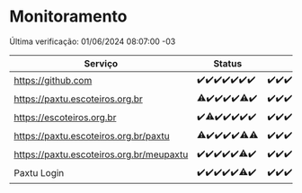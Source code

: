 # Monitoramento

Última verificação: 01/06/2024 08:07:00 -03

|Serviço|Status|Últimas 24h|
|---|---|---|
|https://github.com|<span title="2024-05-25: OK=24">✔️</span><span title="2024-05-26: OK=24">✔️</span><span title="2024-05-27: OK=24">✔️</span><span title="2024-05-28: OK=24">✔️</span><span title="2024-05-29: OK=24">✔️</span><span title="2024-05-30: OK=24">✔️</span><span title="2024-05-31: OK=12">✔️</span>|<span title="31/05/2024 09:12:00 -03 : 200">✔️</span><span title="31/05/2024 10:08:00 -03 : 200">✔️</span><span title="31/05/2024 11:06:00 -03 : 200">✔️</span><span title="31/05/2024 12:07:00 -03 : 200">✔️</span><span title="31/05/2024 13:08:00 -03 : 200">✔️</span><span title="31/05/2024 14:05:00 -03 : 200">✔️</span><span title="31/05/2024 15:08:00 -03 : 200">✔️</span><span title="31/05/2024 16:06:00 -03 : 200">✔️</span><span title="31/05/2024 17:07:00 -03 : 200">✔️</span><span title="31/05/2024 18:06:00 -03 : 200">✔️</span><span title="31/05/2024 19:06:00 -03 : 200">✔️</span><span title="31/05/2024 20:06:00 -03 : 200">✔️</span><span title="31/05/2024 21:34:00 -03 : 200">✔️</span><span title="31/05/2024 22:55:00 -03 : 200">✔️</span><span title="31/05/2024 23:27:00 -03 : 200">✔️</span><span title="01/06/2024 00:08:00 -03 : 200">✔️</span><span title="01/06/2024 01:08:00 -03 : 200">✔️</span><span title="01/06/2024 02:07:00 -03 : 200">✔️</span><span title="01/06/2024 03:08:00 -03 : 200">✔️</span><span title="01/06/2024 04:05:00 -03 : 200">✔️</span><span title="01/06/2024 05:08:00 -03 : 200">✔️</span><span title="01/06/2024 06:08:00 -03 : 200">✔️</span><span title="01/06/2024 07:07:00 -03 : 200">✔️</span><span title="01/06/2024 08:07:00 -03 : 200">✔️</span>|
|https://paxtu.escoteiros.org.br|<span title="2024-05-25: OK=23, Falhas=1">⚠️</span><span title="2024-05-26: OK=24">✔️</span><span title="2024-05-27: OK=24">✔️</span><span title="2024-05-28: OK=24">✔️</span><span title="2024-05-29: OK=24">✔️</span><span title="2024-05-30: OK=22, Falhas=2">⚠️</span><span title="2024-05-31: OK=12">✔️</span>|<span title="31/05/2024 09:12:00 -03 : 200">✔️</span><span title="31/05/2024 10:08:00 -03 : 200">✔️</span><span title="31/05/2024 11:06:00 -03 : 200">✔️</span><span title="31/05/2024 12:07:00 -03 : 200">✔️</span><span title="31/05/2024 13:08:00 -03 : 200">✔️</span><span title="31/05/2024 14:05:00 -03 : 200">✔️</span><span title="31/05/2024 15:08:00 -03 : 200">✔️</span><span title="31/05/2024 16:06:00 -03 : 200">✔️</span><span title="31/05/2024 17:07:00 -03 : 200">✔️</span><span title="31/05/2024 18:06:00 -03 : 200">✔️</span><span title="31/05/2024 19:06:00 -03 : 200">✔️</span><span title="31/05/2024 20:06:00 -03 : 200">✔️</span><span title="31/05/2024 21:34:00 -03 : 200">✔️</span><span title="31/05/2024 22:55:00 -03 : 200">✔️</span><span title="31/05/2024 23:27:00 -03 : 200">✔️</span><span title="01/06/2024 00:08:00 -03 : 200">✔️</span><span title="01/06/2024 01:08:00 -03 : 200">✔️</span><span title="01/06/2024 02:07:00 -03 : 200">✔️</span><span title="01/06/2024 03:08:00 -03 : 200">✔️</span><span title="01/06/2024 04:05:00 -03 : 200">✔️</span><span title="01/06/2024 05:08:00 -03 : 200">✔️</span><span title="01/06/2024 06:08:00 -03 : 200">✔️</span><span title="01/06/2024 07:07:00 -03 : 200">✔️</span><span title="01/06/2024 08:07:00 -03 : 200">✔️</span>|
|https://escoteiros.org.br|<span title="2024-05-25: OK=24">✔️</span><span title="2024-05-26: OK=23, Falhas=1">⚠️</span><span title="2024-05-27: OK=24">✔️</span><span title="2024-05-28: OK=24">✔️</span><span title="2024-05-29: OK=24">✔️</span><span title="2024-05-30: OK=24">✔️</span><span title="2024-05-31: OK=12">✔️</span>|<span title="31/05/2024 09:12:00 -03 : 200">✔️</span><span title="31/05/2024 10:08:00 -03 : 200">✔️</span><span title="31/05/2024 11:06:00 -03 : 200">✔️</span><span title="31/05/2024 12:07:00 -03 : 200">✔️</span><span title="31/05/2024 13:08:00 -03 : 200">✔️</span><span title="31/05/2024 14:05:00 -03 : 200">✔️</span><span title="31/05/2024 15:08:00 -03 : 200">✔️</span><span title="31/05/2024 16:06:00 -03 : 200">✔️</span><span title="31/05/2024 17:07:00 -03 : 200">✔️</span><span title="31/05/2024 18:06:00 -03 : 200">✔️</span><span title="31/05/2024 19:06:00 -03 : 200">✔️</span><span title="31/05/2024 20:06:00 -03 : 200">✔️</span><span title="31/05/2024 21:34:00 -03 : 200">✔️</span><span title="31/05/2024 22:55:00 -03 : 200">✔️</span><span title="31/05/2024 23:27:00 -03 : 200">✔️</span><span title="01/06/2024 00:08:00 -03 : 200">✔️</span><span title="01/06/2024 01:08:00 -03 : 200">✔️</span><span title="01/06/2024 02:07:00 -03 : 200">✔️</span><span title="01/06/2024 03:08:00 -03 : 200">✔️</span><span title="01/06/2024 04:05:00 -03 : 200">✔️</span><span title="01/06/2024 05:08:00 -03 : 200">✔️</span><span title="01/06/2024 06:08:00 -03 : 200">✔️</span><span title="01/06/2024 07:07:00 -03 : 200">✔️</span><span title="01/06/2024 08:07:00 -03 : 200">✔️</span>|
|https://paxtu.escoteiros.org.br/paxtu|<span title="2024-05-25: OK=23, Falhas=1">⚠️</span><span title="2024-05-26: OK=24">✔️</span><span title="2024-05-27: OK=24">✔️</span><span title="2024-05-28: OK=24">✔️</span><span title="2024-05-29: OK=24">✔️</span><span title="2024-05-30: OK=22, Falhas=2">⚠️</span><span title="2024-05-31: OK=11, Falhas=1">⚠️</span>|<span title="31/05/2024 09:12:00 -03 : 200">✔️</span><span title="31/05/2024 10:08:00 -03 : 200">✔️</span><span title="31/05/2024 11:06:00 -03 : 200">✔️</span><span title="31/05/2024 12:07:00 -03 : 200">✔️</span><span title="31/05/2024 13:08:00 -03 : 200">✔️</span><span title="31/05/2024 14:05:00 -03 : 200">✔️</span><span title="31/05/2024 15:08:00 -03 : 200">✔️</span><span title="31/05/2024 16:06:00 -03 : 200">✔️</span><span title="31/05/2024 17:07:00 -03 : 200">✔️</span><span title="31/05/2024 18:06:00 -03 : 200">✔️</span><span title="31/05/2024 19:06:00 -03 : 200">✔️</span><span title="31/05/2024 20:06:00 -03 : 200">✔️</span><span title="31/05/2024 21:34:00 -03 : 200">✔️</span><span title="31/05/2024 22:55:00 -03 : 200">✔️</span><span title="31/05/2024 23:27:00 -03 : 200">✔️</span><span title="01/06/2024 00:08:00 -03 : 200">✔️</span><span title="01/06/2024 01:08:00 -03 : 200">✔️</span><span title="01/06/2024 02:07:00 -03 : 200">✔️</span><span title="01/06/2024 03:08:00 -03 : 200">✔️</span><span title="01/06/2024 04:05:00 -03 : 200">✔️</span><span title="01/06/2024 05:08:00 -03 : 200">✔️</span><span title="01/06/2024 06:09:00 -03 : 200">✔️</span><span title="01/06/2024 07:07:00 -03 : 200">✔️</span><span title="01/06/2024 08:07:00 -03 : 200">✔️</span>|
|https://paxtu.escoteiros.org.br/meupaxtu|<span title="2024-05-25: OK=24">✔️</span><span title="2024-05-26: OK=24">✔️</span><span title="2024-05-27: OK=24">✔️</span><span title="2024-05-28: OK=24">✔️</span><span title="2024-05-29: OK=24">✔️</span><span title="2024-05-30: OK=22, Falhas=2">⚠️</span><span title="2024-05-31: OK=12">✔️</span>|<span title="31/05/2024 09:12:00 -03 : 200">✔️</span><span title="31/05/2024 10:08:00 -03 : 200">✔️</span><span title="31/05/2024 11:06:00 -03 : 200">✔️</span><span title="31/05/2024 12:07:00 -03 : 200">✔️</span><span title="31/05/2024 13:08:00 -03 : 200">✔️</span><span title="31/05/2024 14:05:00 -03 : 200">✔️</span><span title="31/05/2024 15:08:00 -03 : 200">✔️</span><span title="31/05/2024 16:06:00 -03 : 200">✔️</span><span title="31/05/2024 17:07:00 -03 : 200">✔️</span><span title="31/05/2024 18:06:00 -03 : 200">✔️</span><span title="31/05/2024 19:06:00 -03 : 200">✔️</span><span title="31/05/2024 20:06:00 -03 : 200">✔️</span><span title="31/05/2024 21:34:00 -03 : 200">✔️</span><span title="31/05/2024 22:55:00 -03 : 200">✔️</span><span title="31/05/2024 23:27:00 -03 : 200">✔️</span><span title="01/06/2024 00:08:00 -03 : 200">✔️</span><span title="01/06/2024 01:08:00 -03 : 200">✔️</span><span title="01/06/2024 02:07:00 -03 : 200">✔️</span><span title="01/06/2024 03:08:00 -03 : 200">✔️</span><span title="01/06/2024 04:05:00 -03 : 200">✔️</span><span title="01/06/2024 05:08:00 -03 : 200">✔️</span><span title="01/06/2024 06:09:00 -03 : 200">✔️</span><span title="01/06/2024 07:07:00 -03 : 200">✔️</span><span title="01/06/2024 08:07:00 -03 : 200">✔️</span>|
|Paxtu Login|<span title="2024-05-25: OK=24">✔️</span><span title="2024-05-26: OK=24">✔️</span><span title="2024-05-27: OK=24">✔️</span><span title="2024-05-28: OK=24">✔️</span><span title="2024-05-29: OK=24">✔️</span><span title="2024-05-30: OK=22, Falhas=2">⚠️</span><span title="2024-05-31: OK=12">✔️</span>|<span title="31/05/2024 09:12:00 -03 : 200">✔️</span><span title="31/05/2024 10:08:00 -03 : 200">✔️</span><span title="31/05/2024 11:06:00 -03 : 200">✔️</span><span title="31/05/2024 12:07:00 -03 : 200">✔️</span><span title="31/05/2024 13:08:00 -03 : 200">✔️</span><span title="31/05/2024 14:05:00 -03 : 200">✔️</span><span title="31/05/2024 15:08:00 -03 : 200">✔️</span><span title="31/05/2024 16:06:00 -03 : 200">✔️</span><span title="31/05/2024 17:07:00 -03 : 200">✔️</span><span title="31/05/2024 18:06:00 -03 : 200">✔️</span><span title="31/05/2024 19:06:00 -03 : 200">✔️</span><span title="31/05/2024 20:06:00 -03 : 200">✔️</span><span title="31/05/2024 21:34:00 -03 : 200">✔️</span><span title="31/05/2024 22:55:00 -03 : 200">✔️</span><span title="31/05/2024 23:27:00 -03 : 200">✔️</span><span title="01/06/2024 00:08:00 -03 : 200">✔️</span><span title="01/06/2024 01:08:00 -03 : 200">✔️</span><span title="01/06/2024 02:07:00 -03 : 200">✔️</span><span title="01/06/2024 03:08:00 -03 : 200">✔️</span><span title="01/06/2024 04:05:00 -03 : 200">✔️</span><span title="01/06/2024 05:08:00 -03 : 200">✔️</span><span title="01/06/2024 06:09:00 -03 : 200">✔️</span><span title="01/06/2024 07:07:00 -03 : 200">✔️</span><span title="01/06/2024 08:07:00 -03 : 200">✔️</span>|
